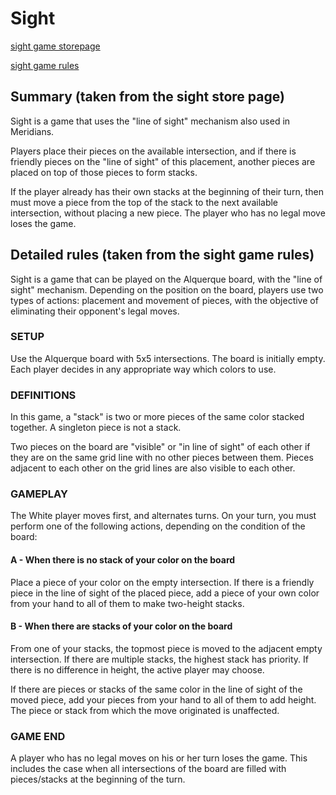 # Sight

[sight game storepage](https://kanare-abstract.com/en/pages/sight)

[sight game rules](https://cdn.shopify.com/s/files/1/0578/3502/8664/files/Sight_EN.pdf?v=1713463846)

## Summary (taken from the sight store page)

Sight is a game that uses the "line of sight" mechanism also used in Meridians.

Players place their pieces on the available intersection, and if there is friendly pieces on the "line of sight" of this placement, another pieces are placed on top of those pieces to form stacks.

If the player already has their own stacks at the beginning of their turn, then must move a piece from the top of the stack to the next available intersection, without placing a new piece. The player who has no legal move loses the game.

## Detailed rules (taken from the sight game rules)

Sight is a game that can be played on the Alquerque board, with the "line of sight" mechanism. Depending on the position on the board, players use two types of actions: placement and movement of pieces, with the objective of eliminating their opponent's legal moves.

### SETUP

Use the Alquerque board with 5x5 intersections. The board is initially empty. Each player decides in any appropriate way which colors to use.

### DEFINITIONS

In this game, a "stack" is two or more pieces of the same color stacked together. A singleton piece is not a stack.

Two pieces on the board are "visible" or "in line of sight" of each other if they are on the same grid line with no other pieces between them. Pieces adjacent to each other on the grid lines are also visible to each other.

### GAMEPLAY

The White player moves first, and alternates turns. On your turn, you must perform one of the following actions, depending on the condition of the board:

#### A - When there is no stack of your color on the board

Place a piece of your color on the empty intersection. If there is a friendly piece in the line of sight of the placed piece, add a piece of your own color from your hand to all of them to make two-height stacks.

#### B - When there are stacks of your color on the board

From one of your stacks, the topmost piece is moved to the adjacent empty intersection. If there are multiple stacks, the highest stack has priority. If there is no difference in height, the active player may choose.

If there are pieces or stacks of the same color in the line of sight of the moved piece, add your pieces from your hand to all of them to add height. The piece or stack from which the move originated is unaffected.

### GAME END

A player who has no legal moves on his or her turn loses the game. This includes the case when all intersections of the board are filled with pieces/stacks at the beginning of the turn.

